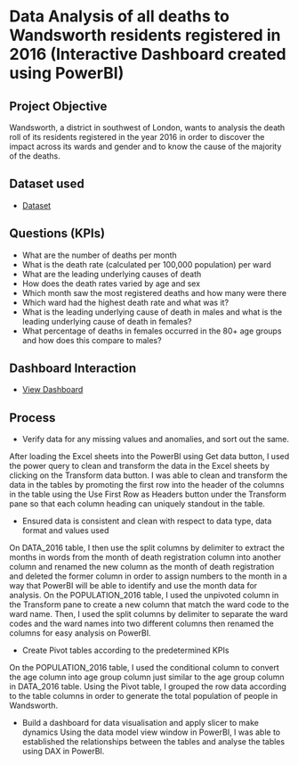 # Data Analysis of all deaths to Wandsworth residents registered in 2016 (Interactive Dashboard created using PowerBI)
## Project Objective
Wandsworth, a district in southwest of London, wants to analysis the death roll of its residents registered in the year 2016 in order to discover the impact across its wards and gender and to know the cause of the majority of the deaths.

## Dataset used 
- <a href="https://github.com/Obabtd/My_Project_Work/blob/main/Wandsworth%20county%20Data.xlsx">Dataset</a>

## Questions (KPIs) 
- What are the number of deaths per month
- What is the death rate (calculated per 100,000 population) per ward
- What are the leading underlying causes of death
- How does the death rates varied by age and sex
- Which month saw the most registered deaths and how many were there
- Which ward had the highest death rate and what was it?
- What is the leading underlying cause of death in males and what is the leading underlying cause of death in females?
- What percentage of deaths in females occurred in the 80+ age groups and how does this compare to males?

## Dashboard Interaction 
- <a href="https://github.com/Obabtd/My_Project_Work/blob/main/WWC%20Dashboard.png">View Dashboard</a>

## Process
- Verify data for any missing values and anomalies, and sort out the same.
  
After loading the Excel sheets into the PowerBI using Get data button, I used the power query to
clean and transform the data in the Excel sheets by clicking on the Transform data button.
I was able to clean and transform the data in the tables by promoting the first row into the header of the columns in the table using the Use First Row as Headers button under the Transform pane so that each column heading can uniquely standout in the table.

- Ensured data is consistent and clean with respect to data type, data format and values used

On DATA_2016 table, I then use the split columns by delimiter to extract the months in words from the month of death registration column into another column and renamed the new column as the month of death registration and deleted the former column in order to assign numbers to the month in a way that PowerBI will be able to identify and use the month data for analysis. 
On the POPULATION_2016 table, I used the unpivoted column in the Transform pane to create a new column that match the ward code to the ward name. Then, I used the split columns by delimiter to separate the ward codes and the ward names into two different columns then renamed the columns for easy analysis on PowerBI.

- Create Pivot tables according to the predetermined KPIs

On the POPULATION_2016 table, I used the conditional column to convert the age column into age group column just similar to the age group column in DATA_2016 table.
Using the Pivot table, I grouped the row data according to the table columns in order to generate the total population of people in Wandsworth.

- Build a dashboard for data visualisation and apply slicer to make dynamics 
Using the data model view window in PowerBI, I was able to established the relationships between the tables and analyse the tables using DAX in PowerBI. 
